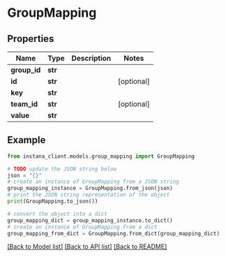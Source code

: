 # GroupMapping


## Properties

Name | Type | Description | Notes
------------ | ------------- | ------------- | -------------
**group_id** | **str** |  | 
**id** | **str** |  | [optional] 
**key** | **str** |  | 
**team_id** | **str** |  | [optional] 
**value** | **str** |  | 

## Example

```python
from instana_client.models.group_mapping import GroupMapping

# TODO update the JSON string below
json = "{}"
# create an instance of GroupMapping from a JSON string
group_mapping_instance = GroupMapping.from_json(json)
# print the JSON string representation of the object
print(GroupMapping.to_json())

# convert the object into a dict
group_mapping_dict = group_mapping_instance.to_dict()
# create an instance of GroupMapping from a dict
group_mapping_from_dict = GroupMapping.from_dict(group_mapping_dict)
```
[[Back to Model list]](../README.md#documentation-for-models) [[Back to API list]](../README.md#documentation-for-api-endpoints) [[Back to README]](../README.md)


